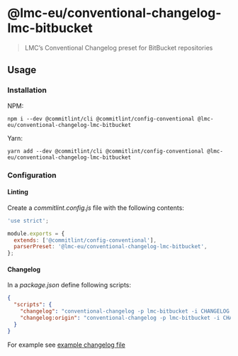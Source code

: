 # @lmc-eu/conventional-changelog-lmc-bitbucket

> LMC’s Conventional Changelog preset for BitBucket repositories

## Usage

### Installation

NPM:

```
npm i --dev @commitlint/cli @commitlint/config-conventional @lmc-eu/conventional-changelog-lmc-bitbucket
```

Yarn:

```
yarn add --dev @commitlint/cli @commitlint/config-conventional @lmc-eu/conventional-changelog-lmc-bitbucket
```

### Configuration

#### Linting

Create a _commitlint.config.js_ file with the following contents:

```javascript
'use strict';

module.exports = {
  extends: ['@commitlint/config-conventional'],
  parserPreset: '@lmc-eu/conventional-changelog-lmc-bitbucket',
};
```

#### Changelog

In a _package.json_ define following scripts:

```json
{
  "scripts": {
    "changelog": "conventional-changelog -p lmc-bitbucket -i CHANGELOG.md -s",
    "changelog:origin": "conventional-changelog -p lmc-bitbucket -i CHANGELOG.md -s -r 0"
  }
}
```

For example see [example changelog file][example-changelog]

[example-changelog]: example-changelog.md
